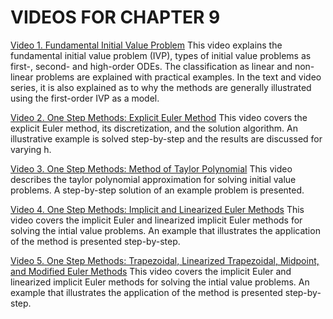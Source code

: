 #  VIDEOS FOR CHAPTER 9

[Video 1. Fundamental Initial Value Problem](https://youtu.be/wturVK8IdkE) This video explains the fundamental initial value problem (IVP), types of initial value problems as first-, second- and high-order ODEs. The classification as linear and non-linear problems are explained with practical examples. In the text and video series, it is also explained as to why the methods are generally illustrated using the first-order IVP as a model.

[Video 2. One Step Methods: Explicit Euler Method](https://youtu.be/LKAEhh0-oj8) This video covers the explicit Euler method, its discretization, and the solution algorithm. An illustrative example is solved step-by-step and the results are discussed for varying h.

[Video 3. One Step Methods: Method of Taylor Polynomial](https://youtu.be/3UKCFFHYwPU) This video describes the taylor polynomial approximation for solving initial value problems. A step-by-step solution of an example problem is presented.

[Video 4. One Step Methods: Implicit and Linearized Euler Methods](https://youtu.be/1vpJoTgDHCk) This video covers the implicit Euler and linearized implicit Euler methods for solving the intial value problems. An example that illustrates the application of the method is presented step-by-step.

[Video 5. One Step Methods: Trapezoidal, Linearized Trapezoidal, Midpoint, and Modified Euler Methods](https://youtu.be/io2lq9DOTZs) This video covers the implicit Euler and linearized implicit Euler methods for solving the intial value problems. An example that illustrates the application of the method is presented step-by-step.
